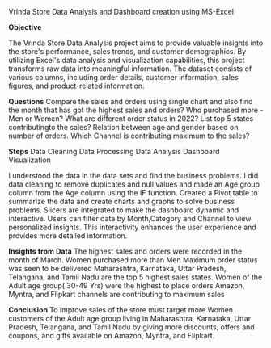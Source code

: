 Vrinda Store Data Analysis and Dashboard creation using MS-Excel

**Objective**

The Vrinda Store Data Analysis project aims to provide valuable insights into the store's performance, sales trends, and customer demographics. By utilizing Excel's data analysis and visualization capabilities, this project transforms raw data into meaningful information. The dataset consists of various columns, including order details, customer information, sales figures, and product-related information.

**Questions**
Compare the sales and orders using single chart and also find the month that has got the highest sales and orders?
Who purchased more - Men or Women?
What are different order status in 2022?
List top 5 states contributingto the sales?
Relation between age and gender based on number of orders.
Which Channel is contributing maximum to the sales?


**Steps**
   Data Cleaning
   Data Processing
   Data Analysis
   Dashboard Visualization

I understood the data in the data sets and find the business problems.
I did data cleaning to remove duplicates and null values and made an Age group column from the Age column using the IF function.
Created a Pivot table to summarize the data and create charts and graphs to solve business problems.
Slicers are integrated to make the dashboard dynamic and interactive.
Users can filter data by Month,Category and Channel to view personalized insights.
This interactivity enhances the user experience and provides more detailed information.

**Insights from Data**
The highest sales and orders were recorded in the month of March.
Women purchased more than Men
Maximum order status was seen to be delivered
Maharashtra, Karnataka, Uttar Pradesh, Telangana, and Tamil Nadu are the top 5 highest sales states.
Women of the Adult age group( 30-49 Yrs) were the highest to place orders
Amazon, Myntra, and Flipkart channels are contributing to maximum sales

**Conclusion**
To improve sales of the store must target more Women customers of the Adult age group living in Maharashtra, Karnataka, Uttar Pradesh, Telangana, and Tamil Nadu by giving more discounts, offers and coupons, and gifts available on Amazon, Myntra, and Flipkart.
